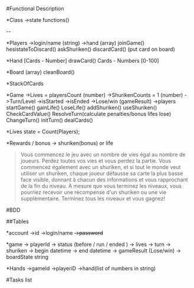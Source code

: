 #Functional Description

*Class
->state
functions()

--

*Players 
->login/name (string)
->hand (array)
joinGame()
hesistateToDiscard()
askShuriken()
discardCard() (put card on board)

*Hand [Cards - Number]
drawCard()
Cards - Numbers
[0-100]

*Board (array)
cleanBoard()

*StackOfCards

*Game 
->Lives = playersCount (number)
->ShurikenCounts = 1 (number)
->Turn/Level
->isStarted
->isEnded
->Lose/win (gameResult)
->players
startGame()
gainLife()
LoseLife()
addShuriken()
useShuriken()
CheckCardValue()
ResolveTurn(calculate penalties/bonus lifes lose)
ChangeTurn()
initTurn()
dealCards()

*Lives
state = Count(Players);

*Rewards / bonus
-> shuriken(bonus) or life



> Vous commencez le jeu avec un nombre de vies égal au nombre de joueurs. Perdez toutes vos vies et vous perdez la partie. Vous commencez également avec un shuriken, et si tout le monde veut utiliser un shuriken, chaque joueur défausse sa carte la plus basse face visible, donnant à chacun des informations et vous rapprochant de la fin du niveau. À mesure que vous terminez les niveaux, vous pourriez recevoir une récompense d'un shuriken ou une vie supplémentaire. Terminez tous les niveaux et vous gagnez!


#BDD

##Tables

*account
->id
->login/name
~~->password~~

*game
-> playerId
-> status (before / run / ended )
-> lives
-> turn
-> shuriken
-> begin datetime
-> end datetime
-> gameResult (Lose/win)
-> boardState string

*Hands
->gameId
->playeriD
->hand(list of numbers in string)

#Tasks list






